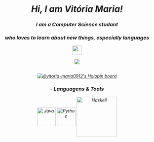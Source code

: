 <div>
    <em align="center"/>
<div/>
    
# Hi, I am Vitória Maria!

### I am a Computer Science studant
### who loves to learn about new things, especially languages

<div> 

  <a href="https://www.linkedin.com/in/vit%C3%B3ria-maria-do-nascimento-258899255?lipi=urn%3Ali%3Apage%3Ad_flagship3_profile_view_base_contact_details%3BpJ7mDSN9QuWfDyX4nccHTg%3D%3D" target="_blank"><img align="center" height="30" widht="70" src="https://img.shields.io/badge/-LinkedIn-%230077B5?style=for-the-badge&logo=linkedin&logoColor=white" target="_blank"></a> 
 
</div>

<div>
    <img align="center" heigh="180cm" src="https://github-readme-stats.vercel.app/api?username=Vitoria-Maria0912&shows_Github_logo_instead_ranklevel=true&theme=tokyonight"/>
</div>

##

</div>
  
[![@vitoria-maria0912's Holopin board](https://holopin.me/vitoriamaria0912)](https://holopin.io/@vitoriamaria0912)


### - Languagens & Tools 

<div>
<!--     <img align="center" alt="Postgres" height="60" widht="20" src="https://cdn.jsdelivr.net/gh/devicons/devicon/icons/postgresql/postgresql-plain-wordmark.svg" /> -->
    <img align="center" alt="Java" height="60" widht="70" src="https://cdn.jsdelivr.net/gh/devicons/devicon/icons/java/java-original-wordmark.svg"/>
    <img align="center" alt="Python" height="60" widht="40" src="https://cdn.jsdelivr.net/gh/devicons/devicon/icons/python/python-original-wordmark.svg"/>
    <img align="center" alt="Haskell" height="130" widht="130" src="https://cdn.jsdelivr.net/gh/devicons/devicon/icons/haskell/haskell-original-wordmark.svg" />
<div/>
